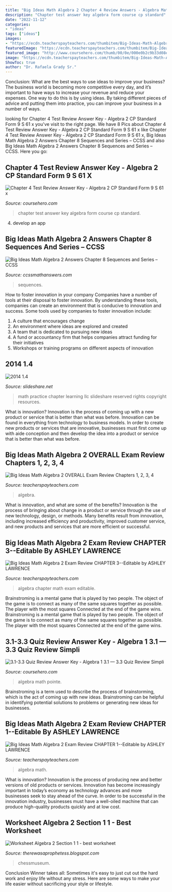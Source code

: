 ```yaml
---
title: "Big Ideas Math Algebra 2 Chapter 4 Review Answers - Algebra Math Pointe"
description: "Chapter test answer key algebra form course cp standard"
date: "2022-11-12"
categories:
- "ideas"
tags: ["ideas"]
images:
- "https://ecdn.teacherspayteachers.com/thumbitem/Big-Ideas-Math-Algebra-2-Exam-Review-CHAPTER-3-5064334-1579695122/original-5064334-4.jpg"
featuredImage: "https://ecdn.teacherspayteachers.com/thumbitem/Big-Ideas-Math-Algebra-2-Exam-Review-CHAPTER-1-5063857-1579716322/original-5063857-1.jpg"
featured_image: "http://www.coursehero.com/thumb/00/0e/000e0b2c9b33d08e83336f2689c92f57335e6391_180.jpg"
image: "https://ecdn.teacherspayteachers.com/thumbitem/Big-Ideas-Math-Algebra-2-Exam-Review-CHAPTER-3-5064334-1579695122/original-5064334-4.jpg"
ShowToc: true
author: "Dr. Rafaela Grady Sr."
---
```



Conclusion: What are the best ways to use ideas to improve your business?
The business world is becoming more competitive every day, and it’s important to have ways to increase your revenue and reduce your expenses. One way to do this is by using ideas. By taking different pieces of advice and putting them into practice, you can improve your business in a number of ways.

	

		
looking for Chapter 4 Test Review Answer Key - Algebra 2 CP Standard Form 9 S 61 x you've visit to the right page. We have 8 Pics about Chapter 4 Test Review Answer Key - Algebra 2 CP Standard Form 9 S 61 x like Chapter 4 Test Review Answer Key - Algebra 2 CP Standard Form 9 S 61 x, Big Ideas Math Algebra 2 Answers Chapter 8 Sequences and Series – CCSS and also Big Ideas Math Algebra 2 Answers Chapter 8 Sequences and Series – CCSS. Here you go:
		
    
## Chapter 4 Test Review Answer Key - Algebra 2 CP Standard Form 9 S 61 X

<img loading=lazy src="https://www.coursehero.com/thumb/46/ab/46ab69635314e742b566c87a4e6ffdd149113e3e_180.jpg" onerror="this.onerror=null;this.src='https://tse1.mm.bing.net/th?id=OIP.9Xk57zxqT1K--MPDVHRtEgAAAA&amp;pid=15.1';" alt="Chapter 4 Test Review Answer Key - Algebra 2 CP Standard Form 9 S 61 x">

_Source: coursehero.com_

>chapter test answer key algebra form course cp standard. 

	

4. develop an app

    
## Big Ideas Math Algebra 2 Answers Chapter 8 Sequences And Series – CCSS

<img loading=lazy src="https://ccssmathanswers.com/wp-content/uploads/2021/02/Big-ideas-math-Algebra-2-Chapter-8-Sequences-and-series-monitoring-progress-8.3-Answer-3.jpg" onerror="this.onerror=null;this.src='https://tse3.mm.bing.net/th?id=OIP.Q5SwjV_R7gRcbVPX0DuaMAAAAA&amp;pid=15.1';" alt="Big Ideas Math Algebra 2 Answers Chapter 8 Sequences and Series – CCSS">

_Source: ccssmathanswers.com_

>sequences. 

	

How to foster innovation in your company
Companies have a number of tools at their disposal to foster innovation. By understanding these tools, companies can create an environment that is conducive to innovation and success. 
Some tools used by companies to foster innovation include: 

1. A culture that encourages change 
2. An environment where ideas are explored and created 
3. A team that is dedicated to pursuing new ideas 
4. A fund or accountancy firm that helps companies attract funding for their initiatives 
5. Workshops or training programs on different aspects of innovation 

    
## 2014 1.4

<img loading=lazy src="https://image.slidesharecdn.com/20141-150129124047-conversion-gate01/95/2014-14-1-638.jpg?cb=1422535312" onerror="this.onerror=null;this.src='https://tse4.mm.bing.net/th?id=OIP.fciNsoRMWn0fpo_vdFlXxQHaJl&amp;pid=15.1';" alt="2014 1.4">

_Source: slideshare.net_

>math practice chapter learning llc slideshare reserved rights copyright resources. 

	

What is innovation?
Innovation is the process of coming up with a new product or service that is better than what was before. Innovation can be found in everything from technology to business models. In order to create new products or services that are innovative, businesses must first come up with aide conception and then develop the idea into a product or service that is better than what was before.

    
## Big Ideas Math Algebra 2 OVERALL Exam Review Chapters 1, 2, 3, 4

<img loading=lazy src="https://ecdn.teacherspayteachers.com/thumbitem/Big-Ideas-Math-Algebra-2-OVERALL-Exam-Review-Chapters-1-2-3-4-5066794-1575157773/original-5066794-3.jpg" onerror="this.onerror=null;this.src='https://tse4.mm.bing.net/th?id=OIP.MORH2vFH4tDEegUAQqB3PAAAAA&amp;pid=15.1';" alt="Big Ideas Math Algebra 2 OVERALL Exam Review Chapters 1, 2, 3, 4">

_Source: teacherspayteachers.com_

>algebra. 

	

What is innovation, and what are some of the benefits?
Innovation is the process of bringing about change in a product or service through the use of new technology, design, or methods. Many benefits result from innovation, including increased efficiency and productivity, improved customer service, and new products and services that are more efficient or successful.

    
## Big Ideas Math Algebra 2 Exam Review CHAPTER 3--Editable By ASHLEY LAWRENCE

<img loading=lazy src="https://ecdn.teacherspayteachers.com/thumbitem/Big-Ideas-Math-Algebra-2-Exam-Review-CHAPTER-3-5064334-1579695122/original-5064334-4.jpg" onerror="this.onerror=null;this.src='https://tse2.mm.bing.net/th?id=OIP.lLPC6mAxfbcxJvYzvMjGBQAAAA&amp;pid=15.1';" alt="Big Ideas Math Algebra 2 Exam Review CHAPTER 3--Editable by ASHLEY LAWRENCE">

_Source: teacherspayteachers.com_

>algebra chapter math exam editable. 

	

Brainstroming is a mental game that is played by two people. The object of the game is to connect as many of the same squares together as possible. The player with the most squares Connected at the end of the game wins. Brainstroming is a mental game that is played by two people. The object of the game is to connect as many of the same squares together as possible. The player with the most squares Connected at the end of the game wins.

    
## 3.1-3.3 Quiz Review Answer Key - Algebra 1 3.1 — 3.3 Quiz Review Simpli

<img loading=lazy src="http://www.coursehero.com/thumb/00/0e/000e0b2c9b33d08e83336f2689c92f57335e6391_180.jpg" onerror="this.onerror=null;this.src='https://tse2.mm.bing.net/th?id=OIP.jCqaTzsXZGyYUNFf5ktaXgAAAA&amp;pid=15.1';" alt="3.1-3.3 Quiz Review Answer Key - Algebra 1 3.1 — 3.3 Quiz Review Simpli">

_Source: coursehero.com_

>algebra math pointe. 

	

Brainstroming is a term used to describe the process of brainstorming, which is the act of coming up with new ideas. Brainstroming can be helpful in identifying potential solutions to problems or generating new ideas for businesses.

    
## Big Ideas Math Algebra 2 Exam Review CHAPTER 1--Editable By ASHLEY LAWRENCE

<img loading=lazy src="https://ecdn.teacherspayteachers.com/thumbitem/Big-Ideas-Math-Algebra-2-Exam-Review-CHAPTER-1-5063857-1579716322/original-5063857-1.jpg" onerror="this.onerror=null;this.src='https://tse4.mm.bing.net/th?id=OIP.kA4hDbyk-pl8kHwGhk0UJQAAAA&amp;pid=15.1';" alt="Big Ideas Math Algebra 2 Exam Review CHAPTER 1--Editable by ASHLEY LAWRENCE">

_Source: teacherspayteachers.com_

>algebra math. 

	

What is innovation?
Innovation is the process of producing new and better versions of old products or services. Innovation has become increasingly important in today’s economy as technology advances and more businesses seek to stay ahead of the curve. In order to be successful in the innovation industry, businesses must have a well-oiled machine that can produce high-quality products quickly and at low cost.

    
## Worksheet Algebra 2 Section 1 1 - Best Worksheet

<img loading=lazy src="https://lh6.googleusercontent.com/proxy/qY6CWNxSwWrf6ojqUPvGcaFUFEe5k2WjSnWM1lMYaqtVyN0tVEO6JMM80nF-fNfhKLm5DggTEp-8JhGu1iHO0ByIbXjF5S2gybBYwr0w1OaUcJj-rUtegzONCpB_dg=s0-d" onerror="this.onerror=null;this.src='https://tse4.mm.bing.net/th?id=OIP.C1Szp3m8_P0bocGVk3xIMgHaJ6&amp;pid=15.1';" alt="Worksheet Algebra 2 Section 1 1 - best worksheet">

_Source: therewasaprophetess.blogspot.com_

>chessmuseum. 

	

Conclusion
Winner takes all: Sometimes it's easy to just cut out the hard work and enjoy life without any stress. Here are some ways to make your life easier without sacrificing your style or lifestyle.

